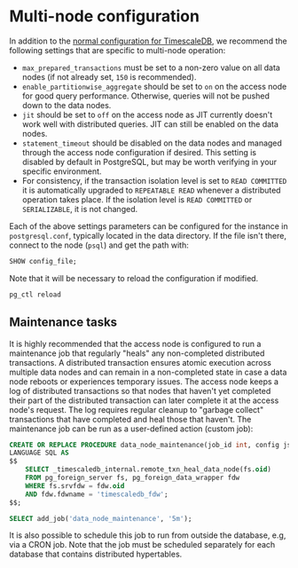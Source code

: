 # Multi-node configuration
In addition to the [normal configuration for
TimescaleDB][configuration], we recommend the following settings that
are specific to multi-node operation:

* `max_prepared_transactions` must be set to a non-zero value on all
data nodes (if not already set, `150` is recommended).
* `enable_partitionwise_aggregate` should be set to `on` on the access
  node for good query performance. Otherwise, queries will not be
  pushed down to the data nodes.
* `jit` should be set to `off` on the access node as JIT currently
  doesn't work well with distributed queries. JIT can still be enabled
  on the data nodes.
* `statement_timeout` should be disabled on the data nodes and managed
  through the access node configuration if desired. This setting is disabled
  by default in PostgreSQL, but may be worth verifying in your specific
  environment.
* For consistency, if the transaction isolation level is set to `READ COMMITTED` it is
  automatically upgraded to `REPEATABLE READ` whenever a distributed operation
  takes place. If the isolation level is `READ COMMITTED` or `SERIALIZABLE`, it is not changed.

Each of the above settings parameters can be configured for the
instance in `postgresql.conf`, typically located in the data
directory. If the file isn't there, connect to the node (`psql`) and
get the path with:

```sql
SHOW config_file;
```

Note that it will be necessary to reload the configuration if modified.

```bash
pg_ctl reload
```


## Maintenance tasks

It is highly recommended that the access node is configured to run a
maintenance job that regularly "heals" any non-completed distributed
transactions. A distributed transaction ensures atomic execution
across multiple data nodes and can remain in a non-completed state in
case a data node reboots or experiences temporary issues. The access
node keeps a log of distributed transactions so that nodes that
haven't yet completed their part of the distributed transaction can
later complete it at the access node's request. The log requires
regular cleanup to "garbage collect" transactions that have completed
and heal those that haven't. The maintenance job can be run as a
user-defined action (custom job):


```sql
CREATE OR REPLACE PROCEDURE data_node_maintenance(job_id int, config jsonb)
LANGUAGE SQL AS
$$
    SELECT _timescaledb_internal.remote_txn_heal_data_node(fs.oid)
    FROM pg_foreign_server fs, pg_foreign_data_wrapper fdw
    WHERE fs.srvfdw = fdw.oid
    AND fdw.fdwname = 'timescaledb_fdw';
$$;

SELECT add_job('data_node_maintenance', '5m');
```

It is also possible to schedule this job to run from outside the
database, e.g, via a CRON job. Note that the job must be scheduled
separately for each database that contains distributed hypertables.

[configuration]: /how-to-guides/configuration
